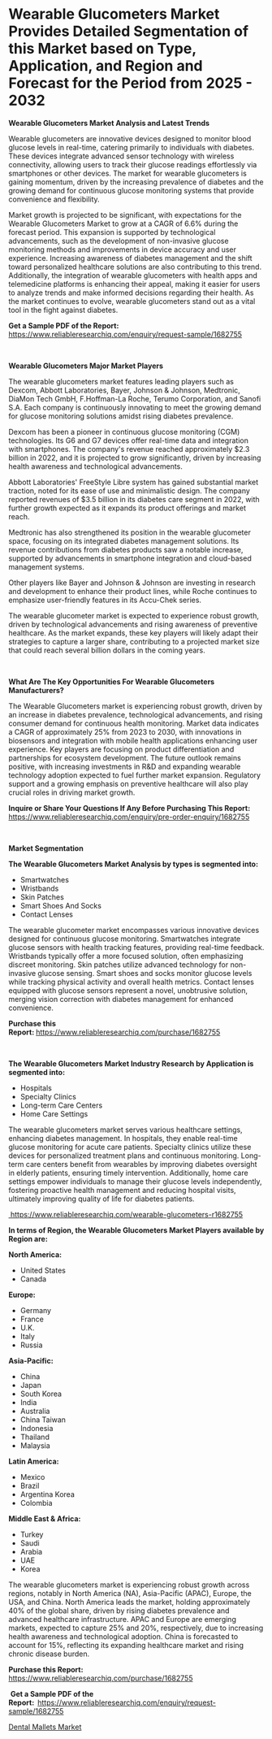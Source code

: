 <p><h1>Wearable Glucometers Market Provides Detailed Segmentation of this Market based on Type, Application, and Region and Forecast for the Period from 2025 - 2032</h1></p><p><strong>Wearable Glucometers Market Analysis and Latest Trends</strong></p>
<p><p>Wearable glucometers are innovative devices designed to monitor blood glucose levels in real-time, catering primarily to individuals with diabetes. These devices integrate advanced sensor technology with wireless connectivity, allowing users to track their glucose readings effortlessly via smartphones or other devices. The market for wearable glucometers is gaining momentum, driven by the increasing prevalence of diabetes and the growing demand for continuous glucose monitoring systems that provide convenience and flexibility.</p><p>Market growth is projected to be significant, with expectations for the Wearable Glucometers Market to grow at a CAGR of 6.6% during the forecast period. This expansion is supported by technological advancements, such as the development of non-invasive glucose monitoring methods and improvements in device accuracy and user experience. Increasing awareness of diabetes management and the shift toward personalized healthcare solutions are also contributing to this trend. Additionally, the integration of wearable glucometers with health apps and telemedicine platforms is enhancing their appeal, making it easier for users to analyze trends and make informed decisions regarding their health. As the market continues to evolve, wearable glucometers stand out as a vital tool in the fight against diabetes.</p></p>
<p><strong>Get a Sample PDF of the Report:&nbsp;</strong> <a href="https://www.reliableresearchiq.com/enquiry/request-sample/1682755?utm_campaign=2463&utm_medium=2&utm_source=Github&utm_content=ia&utm_term=26032025&utm_id=wearable-glucometers">https://www.reliableresearchiq.com/enquiry/request-sample/1682755</a></p>
<p>&nbsp;</p>
<p><strong>Wearable Glucometers Major Market Players</strong></p>
<p><p>The wearable glucometers market features leading players such as Dexcom, Abbott Laboratories, Bayer, Johnson & Johnson, Medtronic, DiaMon Tech GmbH, F.Hoffman-La Roche, Terumo Corporation, and Sanofi S.A. Each company is continuously innovating to meet the growing demand for glucose monitoring solutions amidst rising diabetes prevalence.</p><p>Dexcom has been a pioneer in continuous glucose monitoring (CGM) technologies. Its G6 and G7 devices offer real-time data and integration with smartphones. The company's revenue reached approximately $2.3 billion in 2022, and it is projected to grow significantly, driven by increasing health awareness and technological advancements.</p><p>Abbott Laboratories' FreeStyle Libre system has gained substantial market traction, noted for its ease of use and minimalistic design. The company reported revenues of $3.5 billion in its diabetes care segment in 2022, with further growth expected as it expands its product offerings and market reach.</p><p>Medtronic has also strengthened its position in the wearable glucometer space, focusing on its integrated diabetes management solutions. Its revenue contributions from diabetes products saw a notable increase, supported by advancements in smartphone integration and cloud-based management systems.</p><p>Other players like Bayer and Johnson & Johnson are investing in research and development to enhance their product lines, while Roche continues to emphasize user-friendly features in its Accu-Chek series.</p><p>The wearable glucometer market is expected to experience robust growth, driven by technological advancements and rising awareness of preventive healthcare. As the market expands, these key players will likely adapt their strategies to capture a larger share, contributing to a projected market size that could reach several billion dollars in the coming years.</p></p>
<p>&nbsp;</p>
<p><strong>What Are The Key Opportunities For Wearable Glucometers Manufacturers?</strong></p>
<p><p>The Wearable Glucometers market is experiencing robust growth, driven by an increase in diabetes prevalence, technological advancements, and rising consumer demand for continuous health monitoring. Market data indicates a CAGR of approximately 25% from 2023 to 2030, with innovations in biosensors and integration with mobile health applications enhancing user experience. Key players are focusing on product differentiation and partnerships for ecosystem development. The future outlook remains positive, with increasing investments in R&D and expanding wearable technology adoption expected to fuel further market expansion. Regulatory support and a growing emphasis on preventive healthcare will also play crucial roles in driving market growth.</p></p>
<p><strong>Inquire or Share Your Questions If Any Before Purchasing This Report:</strong> <a href="https://www.reliableresearchiq.com/enquiry/pre-order-enquiry/1682755?utm_campaign=2463&utm_medium=2&utm_source=Github&utm_content=ia&utm_term=26032025&utm_id=wearable-glucometers">https://www.reliableresearchiq.com/enquiry/pre-order-enquiry/1682755</a></p>
<p>&nbsp;</p>
<p><strong>Market Segmentation</strong></p>
<p><strong>The Wearable Glucometers Market Analysis by types is segmented into:</strong></p>
<p><ul><li>Smartwatches</li><li>Wristbands</li><li>Skin Patches</li><li>Smart Shoes And Socks</li><li>Contact Lenses</li></ul></p>
<p><p>The wearable glucometer market encompasses various innovative devices designed for continuous glucose monitoring. Smartwatches integrate glucose sensors with health tracking features, providing real-time feedback. Wristbands typically offer a more focused solution, often emphasizing discreet monitoring. Skin patches utilize advanced technology for non-invasive glucose sensing. Smart shoes and socks monitor glucose levels while tracking physical activity and overall health metrics. Contact lenses equipped with glucose sensors represent a novel, unobtrusive solution, merging vision correction with diabetes management for enhanced convenience.</p></p>
<p><strong>Purchase this Report:&nbsp;</strong><a href="https://www.reliableresearchiq.com/purchase/1682755?utm_campaign=2463&utm_medium=2&utm_source=Github&utm_content=ia&utm_term=26032025&utm_id=wearable-glucometers">https://www.reliableresearchiq.com/purchase/1682755</a></p>
<p>&nbsp;</p>
<p><strong>The Wearable Glucometers Market Industry Research by Application is segmented into:</strong></p>
<p><ul><li>Hospitals</li><li>Specialty Clinics</li><li>Long-term Care Centers</li><li>Home Care Settings</li></ul></p>
<p><p>The wearable glucometers market serves various healthcare settings, enhancing diabetes management. In hospitals, they enable real-time glucose monitoring for acute care patients. Specialty clinics utilize these devices for personalized treatment plans and continuous monitoring. Long-term care centers benefit from wearables by improving diabetes oversight in elderly patients, ensuring timely intervention. Additionally, home care settings empower individuals to manage their glucose levels independently, fostering proactive health management and reducing hospital visits, ultimately improving quality of life for diabetes patients.</p></p>
<p><a href="https://www.reliableresearchiq.com/wearable-glucometers-r1682755?utm_campaign=2463&utm_medium=2&utm_source=Github&utm_content=ia&utm_term=26032025&utm_id=wearable-glucometers">&nbsp;https://www.reliableresearchiq.com/wearable-glucometers-r1682755</a></p>
<p><strong>In terms of Region, the Wearable Glucometers Market Players available by Region are:</strong></p>
<p>
    <p> <strong> North America: </strong>
        <ul>
            <li>United States</li>
            <li>Canada</li>
        </ul>
        </p> 
    <p> <strong> Europe: </strong>
        <ul>
            <li>Germany</li>
            <li>France</li>
            <li>U.K.</li>
            <li>Italy</li>
            <li>Russia</li>
        </ul>
        </p> 
    <p> <strong> Asia-Pacific: </strong>
        <ul>
            <li>China</li>
            <li>Japan</li>
            <li>South Korea</li>
            <li>India</li>
            <li>Australia</li>
            <li>China Taiwan</li>
            <li>Indonesia</li>
            <li>Thailand</li>
            <li>Malaysia</li>
        </ul>
        </p> 
    <p> <strong> Latin America: </strong>
        <ul>
            <li>Mexico</li>
            <li>Brazil</li>
            <li>Argentina Korea</li>
            <li>Colombia</li>
        </ul>
        </p> 
    <p> <strong> Middle East & Africa: </strong>
        <ul>
            <li>Turkey</li>
            <li>Saudi</li>
            <li>Arabia</li>
            <li>UAE</li>
            <li>Korea</li>
        </ul>
    </p>
    </p>
<p><p>The wearable glucometers market is experiencing robust growth across regions, notably in North America (NA), Asia-Pacific (APAC), Europe, the USA, and China. North America leads the market, holding approximately 40% of the global share, driven by rising diabetes prevalence and advanced healthcare infrastructure. APAC and Europe are emerging markets, expected to capture 25% and 20%, respectively, due to increasing health awareness and technological adoption. China is forecasted to account for 15%, reflecting its expanding healthcare market and rising chronic disease burden.</p></p>
<p><strong>Purchase this Report: </strong><a href="https://www.reliableresearchiq.com/purchase/1682755?utm_campaign=2463&utm_medium=2&utm_source=Github&utm_content=ia&utm_term=26032025&utm_id=wearable-glucometers">https://www.reliableresearchiq.com/purchase/1682755</a></p>
<p>&nbsp;<strong>Get a Sample PDF of the Report:&nbsp;&nbsp;</strong><a href="https://www.reliableresearchiq.com/enquiry/request-sample/1682755?utm_campaign=2463&utm_medium=2&utm_source=Github&utm_content=ia&utm_term=26032025&utm_id=wearable-glucometers">https://www.reliableresearchiq.com/enquiry/request-sample/1682755</a></p>
<p><strong></strong></p>
<p><p><a href="https://github.com/hillsmyung726/Market-Research-Report-List-1/blob/main/dental-mallets-market.md?utm_campaign=2463&utm_medium=2&utm_source=Github&utm_content=ia&utm_term=26032025&utm_id=wearable-glucometers">Dental Mallets Market</a></p></p>